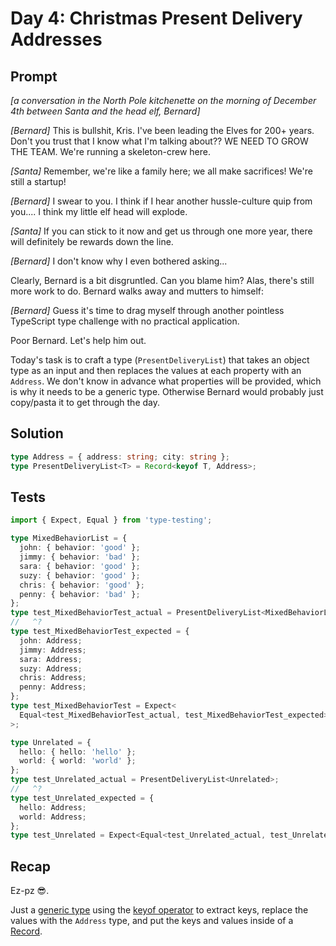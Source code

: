 # Day 4: Christmas Present Delivery Addresses

## Prompt

*[a conversation in the North Pole kitchenette on the morning of December 4th between Santa and the head elf, Bernard]*

*[Bernard]* This is bullshit, Kris.
I've been leading the Elves for 200+ years.
Don't you trust that I know what I'm talking about??
WE NEED TO GROW THE TEAM.
We're running a skeleton-crew here.

*[Santa]* Remember, we're like a family here; we all make sacrifices!
We're still a startup!

*[Bernard]* I swear to you.
I think if I hear another hussle-culture quip from you.... I think my little elf head will explode.

*[Santa]* If you can stick to it now and get us through one more year, there will definitely be rewards down the line.

*[Bernard]* I don't know why I even bothered asking...

Clearly, Bernard is a bit disgruntled.
Can you blame him?
Alas, there's still more work to do.
Bernard walks away and mutters to himself:

*[Bernard]* Guess it's time to drag myself through another pointless TypeScript type challenge with no practical application.

Poor Bernard.
Let's help him out.

Today's task is to craft a type (`PresentDeliveryList`) that takes an object type as an input and then replaces the values at each property with an `Address`.
We don't know in advance what properties will be provided, which is why it needs to be a generic type.
Otherwise Bernard would probably just copy/pasta it to get through the day.

## Solution

```typescript
type Address = { address: string; city: string };
type PresentDeliveryList<T> = Record<keyof T, Address>;
```

## Tests

```typescript
import { Expect, Equal } from 'type-testing';

type MixedBehaviorList = {
  john: { behavior: 'good' };
  jimmy: { behavior: 'bad' };
  sara: { behavior: 'good' };
  suzy: { behavior: 'good' };
  chris: { behavior: 'good' };
  penny: { behavior: 'bad' };
};
type test_MixedBehaviorTest_actual = PresentDeliveryList<MixedBehaviorList>;
//   ^?
type test_MixedBehaviorTest_expected = {
  john: Address;
  jimmy: Address;
  sara: Address;
  suzy: Address;
  chris: Address;
  penny: Address;
};
type test_MixedBehaviorTest = Expect<
  Equal<test_MixedBehaviorTest_actual, test_MixedBehaviorTest_expected>
>;

type Unrelated = {
  hello: { hello: 'hello' };
  world: { world: 'world' };
};
type test_Unrelated_actual = PresentDeliveryList<Unrelated>;
//   ^?
type test_Unrelated_expected = {
  hello: Address;
  world: Address;
};
type test_Unrelated = Expect<Equal<test_Unrelated_actual, test_Unrelated_expected>>;
```

## Recap

Ez-pz 😎.

Just a [generic type](https://www.typescriptlang.org/docs/handbook/2/generics.html#generic-types) using the [keyof operator](https://www.typescriptlang.org/docs/handbook/2/keyof-types.html) to extract keys, replace the values with the `Address` type, and put the keys and values inside of a [Record](https://www.typescriptlang.org/docs/handbook/utility-types.html#recordkeys-type).
